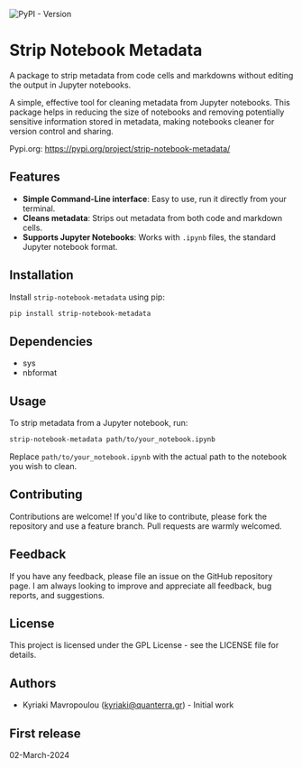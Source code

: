 ![PyPI - Version](https://img.shields.io/pypi/v/strip-notebook-metadata?color=green)

# Strip Notebook Metadata
A package to strip metadata from code cells and markdowns without editing the output in Jupyter notebooks.

A simple, effective tool for cleaning metadata from Jupyter notebooks. This package helps in reducing the size of notebooks and removing potentially sensitive information stored in metadata, making notebooks cleaner for version control and sharing.

Pypi.org: https://pypi.org/project/strip-notebook-metadata/

## Features

- **Simple Command-Line interface**: Easy to use, run it directly from your terminal.
- **Cleans metadata**: Strips out metadata from both code and markdown cells.
- **Supports Jupyter Notebooks**: Works with `.ipynb` files, the standard Jupyter notebook format.

## Installation

Install `strip-notebook-metadata` using pip:

```bash
pip install strip-notebook-metadata
```

## Dependencies

- sys
- nbformat

## Usage

To strip metadata from a Jupyter notebook, run:

```bash
strip-notebook-metadata path/to/your_notebook.ipynb
```

Replace `path/to/your_notebook.ipynb` with the actual path to the notebook you wish to clean.

## Contributing

Contributions are welcome! If you'd like to contribute, please fork the repository and use a feature branch. Pull requests are warmly welcomed.

## Feedback

If you have any feedback, please file an issue on the GitHub repository page. I am always looking to improve and appreciate all feedback, bug reports, and suggestions.

## License

This project is licensed under the GPL License - see the LICENSE file for details.

## Authors

- Kyriaki Mavropoulou (kyriaki@quanterra.gr) - Initial work

## First release
02-March-2024
